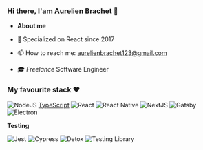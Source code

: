 ### Hi there, I'am Aurelien Brachet 👋

- **About me**

- 🚀 Specialized on React since 2017
- 📫 How to reach me: aurelienbrachet123@gmail.com
- 🎓 _Freelance_ Software Engineer

### My favourite stack ❤️

![NodeJS](https://img.shields.io/badge/Node.js-339933?style=for-the-badge&logo=nodedotjs&logoColor=white) [TypeScript](https://img.shields.io/badge/TypeScript-007ACC?style=for-the-badge&logo=typescript&logoColor=white)
![React](https://img.shields.io/badge/React-20232A?style=for-the-badge&logo=react&logoColor=61DAFB) ![React Native](https://img.shields.io/badge/React_Native-20232A?style=for-the-badge&logo=react&logoColor=61DAFB) ![NextJS](https://img.shields.io/badge/next.js-000000?style=for-the-badge&logo=nextdotjs&logoColor=white) ![Gatsby](https://img.shields.io/badge/Gatsby-663399?style=for-the-badge&logo=gatsby&logoColor=white) ![Electron](https://img.shields.io/badge/Electron-2B2E3A?style=for-the-badge&logo=electron&logoColor=9FEAF9)

**Testing**

![Jest](https://img.shields.io/badge/Jest-C21325?style=for-the-badge&logo=jest&logoColor=white) ![Cypress](https://img.shields.io/badge/Cypress-17202C?style=for-the-badge&logo=cypress&logoColor=white) ![Detox](https://img.shields.io/badge/Detox-000000?style=for-the-badge&logo=dash&logoColor=white) ![Testing Library](https://img.shields.io/badge/Testing_Library-C21325?style=for-the-badge&logo=Supabase&logoColor=white)
